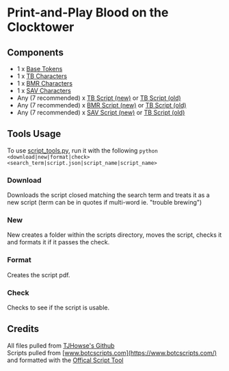 # Print-and-Play Blood on the Clocktower

## Components
- 1 x [Base Tokens](./pdfs/BASE_tokens.pdf)
- 1 x [TB Characters](./pdfs/TB_character_tokens.pdf)
- 1 x [BMR Characters](./pdfs/BMR_character_tokens.pdf)
- 1 x [SAV Characters](./pdfs/SAV_character_tokens.pdf)
- Any (7 recommended) x [TB Script (new)](./scripts/trouble_brewing/trouble_brewing.pdf) or [TB Script (old)](./pdfs/TB_character_list_DEPRECATED.pdf)
- Any (7 recommended) x [BMR Script (new)](./scripts/bad_moon_rising/bad_moon_rising.pdf) or [TB Script (old)](./pdfs/BMR_character_list_DEPRECATED.pdf)
- Any (7 recommended) x [SAV Script (new)](./scripts/sects_and_violets/sects_and_violets.pdf) or [TB Script (old)](./pdfs/SAV_character_list_DEPRECATED.pdf)

## Tools Usage
To use [script_tools.py](./script_tools.py), run it with the following `python <download|new|format|check> <search_term|script.json|script_name|script_name>`<br>
### Download
Downloads the script closed matching the search term and treats it as a new script (term can be in quotes if multi-word ie. "trouble brewing")
### New
New creates a folder within the scripts directory, moves the script, checks it and formats it if it passes the check.
### Format
Creates the script pdf.
### Check
Checks to see if the script is usable.

## Credits
All files pulled from [TJHowse's Github](https://github.com/tjhowse/botc)<br>
Scripts pulled from [www.botcscripts.com](https://www.botcscripts.com/) and formatted with the [Offical Script Tool](https://script.bloodontheclocktower.com/)
